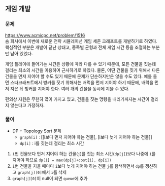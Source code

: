 ## 게임 개발
### 문제
https://www.acmicpc.net/problem/1516  
숌 회사에서 이번에 새로운 전략 시뮬레이션 게임 세준 크래프트를 개발하기로 하였다. 핵심적인 부분은 개발이 끝난 상태고, 종족별 균형과 전체 게임 시간 등을 조절하는 부분만 남아 있었다.

게임 플레이에 들어가는 시간은 상황에 따라 다를 수 있기 때문에, 모든 건물을 짓는데 걸리는 최소의 시간을 이용하여 근사하기로 하였다. 물론, 어떤 건물을 짓기 위해서 다른 건물을 먼저 지어야 할 수도 있기 때문에 문제가 단순하지만은 않을 수도 있다. 예를 들면 스타크래프트에서 벙커를 짓기 위해서는 배럭을 먼저 지어야 하기 때문에, 배럭을 먼저 지은 뒤 벙커를 지어야 한다. 여러 개의 건물을 동시에 지을 수 있다.

편의상 자원은 무한히 많이 가지고 있고, 건물을 짓는 명령을 내리기까지는 시간이 걸리지 않는다고 가정하자.

### 풀이
- DP + Topology Sort 문제
  - ```graph[i]``` : [[i보다 먼저 지어야 하는 건물], [i보다 늦게 지어야 하는 건물]]
  - ```dp[i]``` : i를 짓는데 걸리는 최소 시간
  
1. ```i```번 건물보다 먼저 지어야 하는 건물(```j```)를 짓는 최소 시간(```dp[j]```)보다 나중에 ```i```를 지어야 하므로 ```dp[i] = max(dp[j]+cost[i], dp[i])```
2. ```i```번 건물을 지을 때마다 ```i```보다 늦게 지어야 하는 건물 ```j```를 탐색하면서 ```dp```를 갱신하고 ```graph[j][0]```에서 ```i```를 삭제
3. ```graph[j][0]```이 null이 되면 ```queue```에 추가
